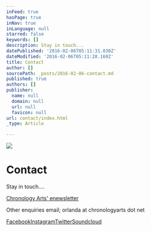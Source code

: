 ```yaml
---
inFeed: true
hasPage: true
inNav: true
inLanguage: null
starred: false
keywords: []
description: Stay in touch...
datePublished: '2016-02-06T05:11:31.030Z'
dateModified: '2016-02-06T05:11:28.160Z'
title: Contact
author: []
sourcePath: _posts/2016-02-06-contact.md
published: true
authors: []
publisher:
  name: null
  domain: null
  url: null
  favicon: null
url: contact/index.html
_type: Article

---
```

![](https://the-grid-user-content.s3-us-west-2.amazonaws.com/c9e02895-ee20-4eb7-9a03-fad27da35a60.jpg)

# Contact

Stay in touch....

[Chronology Arts' enewsletter][0]

Other enquiries email; orlanda at chronologyarts dot net

[Facebook][1][Instagram][2][Twitter][3][Soundcloud][4]

[0]: http://www.chronologyarts.net/
[1]: https://www.facebook.com/andrewbattrawden/
[2]: https://www.instagram.com/andrew_batt_rawden/
[3]: https://twitter.com/abattrawden
[4]: http://www.soundcloud.com/abattrawden